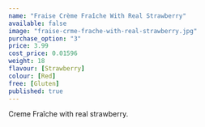 ```yaml
---
name: "Fraise Crème Fraîche With Real Strawberry"
available: false
image: "fraise-crme-frache-with-real-strawberry.jpg"
purchase_option: "3"
price: 3.99
cost_price: 0.01596
weight: 18
flavour: [Strawberry]
colour: [Red]
free: [Gluten]
published: true
---
```

Creme Fraîche with real strawberry.